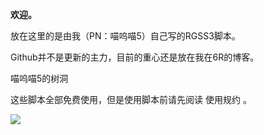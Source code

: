 
<b>欢迎。</b><br>


放在这里的是由我（PN：喵呜喵5）自己写的RGSS3脚本。<br>

Github并不是更新的主力，目前的重心还是放在我在6R的博客。<br>

<a href="http://rm.66rpg.com/?291206" target="_blank" style="text-decoration:none">喵呜喵5的树洞</a><br>

这些脚本全部免费使用，但是使用脚本前请先阅读 <a href="https://github.com/miaowm5/rgss3/blob/master/Licence.md" target="_blank" style="text-decoration:none">使用规约</a> 。<br>

<a href="http://rmproject.lofter.com/hello" target="_blank"><img src="http://ww3.sinaimg.cn/large/c5e47d21gw1eh6kvhzoy2j20b402sdg5.jpg
"></a>
